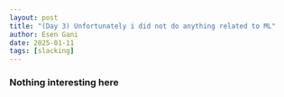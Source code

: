 ```yaml
---
layout: post
title: "(Day 3) Unfortunately i did not do anything related to ML"
author: Esen Gani
date: 2025-01-11
tags: [slacking]
---
```





### Nothing interesting here

